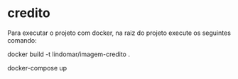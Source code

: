 # credito

Para executar o projeto com docker, na raiz do projeto execute os seguintes comando:

docker build -t lindomar/imagem-credito .

docker-compose up
